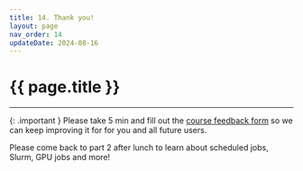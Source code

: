 ```yaml
---
title: 14. Thank you!
layout: page
nav_order: 14
updateDate: 2024-08-16
---
```

# {{ page.title }}
---
{: .important }
Please take 5 min and fill out the <A HREF="https://darc.stanford.edu/yen-intro-survey" target="_blank">course feedback form</A> so we can keep improving it for for you and all future users.

Please come back to part 2 after lunch to learn about scheduled jobs, Slurm, GPU jobs and more!
